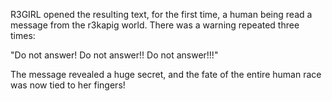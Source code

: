 R3GIRL opened the resulting text, for the first time, a human being read a message from the r3kapig world. There was a warning repeated three times:

"Do not answer! Do not answer!! Do not answer!!!"

The message revealed a huge secret, and the fate of the entire human race was now tied to her fingers!

